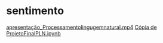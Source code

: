 # sentimento
[apresentação_Processamentolingugemnatural.mp4]([URL_DO_GOOGLE_DRIVE](https://drive.google.com/file/d/1hBVczI2HANRA5bgLYv1hdcXHqgCE2BB9/view?usp=drive_link))
[Cópia de ProjetoFinalPLN.ipynb]([URL_DO_GOOGLE_DRIVE](https://colab.research.google.com/drive/1vO633eZkw84ZqcS4nJEkpRt4qDOBB-dy?usp=sharing))

